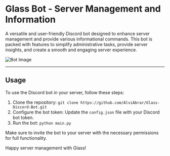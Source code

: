 # Glass Bot - Server Management and Information

A versatile and user-friendly Discord bot designed to enhance server management and provide various informational commands. This bot is packed with features to simplify administrative tasks, provide server insights, and create a smooth and engaging server experience.

![Bot Image](https://cdn.discordapp.com/attachments/1121663409264529450/1122763535974400010/image.png)

---

## Usage

To use the Discord bot in your server, follow these steps:

1. Clone the repository: `git clone https://github.com/AlviAbrar/Glass-Discord-Bot.git`
2. Configure the bot token: Update the `config.json` file with your Discord bot token.
3. Run the bot: `python main.py`

Make sure to invite the bot to your server with the necessary permissions for full functionality.

Happy server management with Glass!

